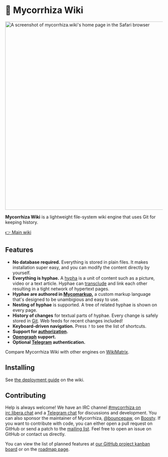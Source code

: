 # 🍄 Mycorrhiza Wiki

<img src="https://mycorrhiza.wiki/binary/release/1.4/screenshot" alt="A screenshot of mycorrhiza.wiki's home page in the Safari browser" width="600">

**Mycorrhiza Wiki** is a lightweight file-system wiki engine that uses Git for keeping history.

[👉 Main wiki](https://mycorrhiza.wiki)

## Features

* **No database required.** Everything is stored in plain files. It makes installation super easy, and you can modify the content directly by yourself.
* **Everything is hyphae.** A [hypha][feature-hypha] is a unit of content such as a picture, video or a text article. Hyphae can [transclude][feature-transclusion] and link each other resulting in a tight network of hypertext pages.
* **Hyphae are authored in [Mycomarkup][mycomarkup],** a custom markup language that's designed to be unambigious and easy to use.
* **Nesting of hyphae** is supported. A tree of related hyphae is shown on every page.
* **History of changes** for textual parts of hyphae. Every change is safely stored in [Git][integration-git]. Web feeds for recent changes included!
* **Keyboard-driven navigation.** Press `?` to see the list of shortcuts.
* **Support for [authorization][feature-authorization].**
* **[Opengraph][standard-og] support.**
* **Optional [Telegram][telegram] authentication.**

Compare Mycorrhiza Wiki with other engines on [WikiMatrix](https://www.wikimatrix.org/show/mycorrhiza).

## Installing

See [the deployment guide](https://mycorrhiza.wiki/hypha/guide/deployment) on the wiki.

## Contributing

Help is always welcome! We have an IRC channel [#mycorrhiza on
irc.libera.chat][irc] and a [Telegram chat][tg] for discussions and
development. You can also sponsor the maintainer of Mycorrhiza,
[@bouncepaw][bp], on [Boosty][bp-donate]. If you want to contribute with code,
you can either open a pull request on GitHub or send a patch to the [mailing
list][mlist]. Feel free to open an issue on GitHub or contact us directly.

You can view the list of planned features at [our GitHub project kanban
board][kanban] or on the [roadmap page][roadmap].


[feature-hypha]: https://mycorrhiza.wiki/hypha/feature/hypha
[feature-transclusion]: https://mycorrhiza.wiki/hypha/feature/transclusion
[feature-authorization]: https://mycorrhiza.wiki/hypha/feature/authorization
[mycomarkup]: https://mycorrhiza.wiki/help/en/mycomarkup
[integration-git]: https://mycorrhiza.wiki/hypha/integration/git
[standard-og]: https://mycorrhiza.wiki/hypha/standard/opengraph
[telegram]: https://mycorrhiza.wiki/help/en/telegram

[irc]: irc://irc.libera.chat/#mycorrhiza
[tg]: https://t.me/mycorrhizadev
[bp]: https://github.com/bouncepaw
[bp-donate]: https://boosty.to/bouncepaw
[mlist]: https://lists.sr.ht/~handlerug/mycorrhiza-devel
[kanban]: https://github.com/bouncepaw/mycorrhiza/projects/1
[roadmap]: https://mycorrhiza.wiki/hypha/release/roadmap
